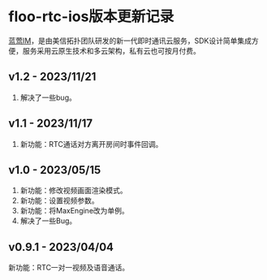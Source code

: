 # floo-rtc-ios版本更新记录
[蓝莺IM](https://www.lanyingim.com/)，是由美信拓扑团队研发的新一代即时通讯云服务，SDK设计简单集成方便，服务采用云原生技术和多云架构，私有云也可按月付费。

## v1.2 - 2023/11/21
1. 解决了一些bug。

## v1.1 - 2023/11/17
1. 新功能：RTC通话对方离开房间时事件回调。

## v1.0 - 2023/05/15
1. 新功能：修改视频画面渲染模式。
2. 新功能：设置视频参数。
3. 新功能：将MaxEngine改为单例。
4. 解决了一些Bug。

## v0.9.1 - 2023/04/04
新功能：RTC一对一视频及语音通话。
